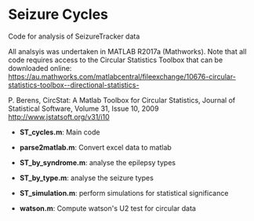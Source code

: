 # Seizure Cycles
Code for analysis of SeizureTracker data

All analsyis was undertaken in MATLAB R2017a (Mathworks). Note that all code requires access to the Circular Statistics Toolbox that can be downloaded online:
https://au.mathworks.com/matlabcentral/fileexchange/10676-circular-statistics-toolbox--directional-statistics-

P. Berens, CircStat: A Matlab Toolbox for Circular Statistics, Journal of Statistical Software, Volume 31, Issue 10, 2009 
http://www.jstatsoft.org/v31/i10

* **ST_cycles.m**: Main code

* **parse2matlab.m**: Convert excel data to matlab

* **ST_by_syndrome.m**: analyse the epilepsy types

* **ST_by_type.m**: analyse the seizure types

* **ST_simulation.m**: perform simulations for statistical significance

* **watson.m**: Compute watson's U2 test for circular data
